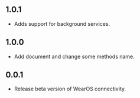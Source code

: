 ## 1.0.1
* Adds support for background services.

## 1.0.0
* Add document and change some methods name.

## 0.0.1

* Release beta version of WearOS connectivity.
